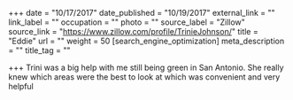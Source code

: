 +++
date = "10/17/2017"
date_published = "10/19/2017"
external_link = ""
link_label = ""
occupation = ""
photo = ""
source_label = "Zillow"
source_link = "https://www.zillow.com/profile/TrinieJohnson/"
title = "Eddie"
url = ""
weight = 50
[search_engine_optimization]
meta_description = ""
title_tag = ""

+++
Trini was a big help with me still being green in San Antonio. She really knew which areas were the best to look at which was convenient and very helpful